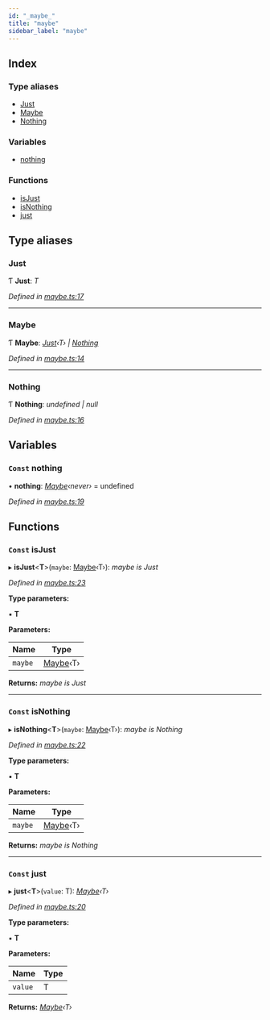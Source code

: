 ```yaml
---
id: "_maybe_"
title: "maybe"
sidebar_label: "maybe"
---
```


## Index

### Type aliases

* [Just](_maybe_.md#just)
* [Maybe](_maybe_.md#maybe)
* [Nothing](_maybe_.md#nothing)

### Variables

* [nothing](_maybe_.md#const-nothing)

### Functions

* [isJust](_maybe_.md#const-isjust)
* [isNothing](_maybe_.md#const-isnothing)
* [just](_maybe_.md#const-just)

## Type aliases

###  Just

Ƭ **Just**: *T*

*Defined in [maybe.ts:17](https://github.com/fponticelli/tempo/blob/master/std/src/maybe.ts#L17)*

___

###  Maybe

Ƭ **Maybe**: *[Just](_maybe_.md#just)‹T› | [Nothing](_maybe_.md#nothing)*

*Defined in [maybe.ts:14](https://github.com/fponticelli/tempo/blob/master/std/src/maybe.ts#L14)*

___

###  Nothing

Ƭ **Nothing**: *undefined | null*

*Defined in [maybe.ts:16](https://github.com/fponticelli/tempo/blob/master/std/src/maybe.ts#L16)*

## Variables

### `Const` nothing

• **nothing**: *[Maybe](_maybe_.md#maybe)‹never›* = undefined

*Defined in [maybe.ts:19](https://github.com/fponticelli/tempo/blob/master/std/src/maybe.ts#L19)*

## Functions

### `Const` isJust

▸ **isJust**<**T**>(`maybe`: [Maybe](_maybe_.md#maybe)‹T›): *maybe is Just<T>*

*Defined in [maybe.ts:23](https://github.com/fponticelli/tempo/blob/master/std/src/maybe.ts#L23)*

**Type parameters:**

▪ **T**

**Parameters:**

Name | Type |
------ | ------ |
`maybe` | [Maybe](_maybe_.md#maybe)‹T› |

**Returns:** *maybe is Just<T>*

___

### `Const` isNothing

▸ **isNothing**<**T**>(`maybe`: [Maybe](_maybe_.md#maybe)‹T›): *maybe is Nothing*

*Defined in [maybe.ts:22](https://github.com/fponticelli/tempo/blob/master/std/src/maybe.ts#L22)*

**Type parameters:**

▪ **T**

**Parameters:**

Name | Type |
------ | ------ |
`maybe` | [Maybe](_maybe_.md#maybe)‹T› |

**Returns:** *maybe is Nothing*

___

### `Const` just

▸ **just**<**T**>(`value`: T): *[Maybe](_maybe_.md#maybe)‹T›*

*Defined in [maybe.ts:20](https://github.com/fponticelli/tempo/blob/master/std/src/maybe.ts#L20)*

**Type parameters:**

▪ **T**

**Parameters:**

Name | Type |
------ | ------ |
`value` | T |

**Returns:** *[Maybe](_maybe_.md#maybe)‹T›*
